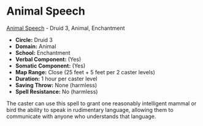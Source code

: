 # Animal Speech

[Animal Speech](/Magic/A/AnimalSpeech.md) - Druid 3, Animal, Enchantment

- **Circle:** Druid 3
- **Domain:** Animal
- **School:** Enchantment
- **Verbal Component:** (Yes)
- **Somatic Component:** (Yes)
- **Map Range:** Close (25 feet + 5 feet per 2 caster levels)
- **Duration:** 1 hour per caster level
- **Saving Throw:** None (harmless)
- **Spell Resistance:** No (harmless)

The caster can use this spell to grant one reasonably intelligent mammal or bird the ability to speak in rudimentary language, allowing them to communicate with anyone who understands that language.
